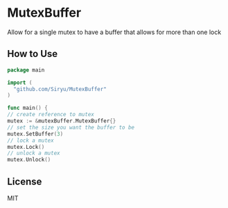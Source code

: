 # MutexBuffer
Allow for a single mutex to have a buffer that allows for more than one lock


## How to Use
```go
package main

import (
  "github.com/Siryu/MutexBuffer"
)

func main() {
// create reference to mutex
mutex := &mutexBuffer.MutexBuffer{}
// set the size you want the buffer to be
mutex.SetBuffer(3)
// lock a mutex
mutex.Lock()
// unlock a mutex
mutex.Unlock()
```

## License

MIT
